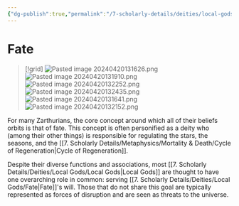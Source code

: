 ```yaml
---
{"dg-publish":true,"permalink":"/7-scholarly-details/deities/local-gods/fate/","noteIcon":""}
---
```


# Fate

>[!grid]
>![Pasted image 20240420131626.png](/img/user/x.%20Assets/Attachments/Pasted%20image%2020240420131626.png)
>![Pasted image 20240420131910.png](/img/user/x.%20Assets/Attachments/Pasted%20image%2020240420131910.png)
>![Pasted image 20240420132252.png](/img/user/x.%20Assets/Attachments/Pasted%20image%2020240420132252.png)
>![Pasted image 20240420132435.png](/img/user/x.%20Assets/Attachments/Pasted%20image%2020240420132435.png)
>![Pasted image 20240420131641.png](/img/user/x.%20Assets/Attachments/Pasted%20image%2020240420131641.png)
>![Pasted image 20240420132152.png](/img/user/x.%20Assets/Attachments/Pasted%20image%2020240420132152.png)
>

For many Zarthurians, the core concept around which all of their beliefs orbits is that of fate. This concept is often personified as a deity who (among their other things) is responsible for regulating the stars, the seasons, and the [[7. Scholarly Details/Metaphysics/Mortality & Death/Cycle of Regeneration\|Cycle of Regeneration]]. 

Despite their diverse functions and associations, most [[7. Scholarly Details/Deities/Local Gods/Local Gods\|Local Gods]] are thought to have one overarching role in common: serving [[7. Scholarly Details/Deities/Local Gods/Fate\|Fate]]'s will. Those that do not share this goal are typically represented as forces of disruption and are seen as threats to the universe. 